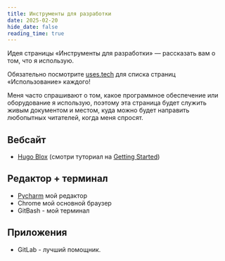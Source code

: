 ```yaml
---
title: Инструменты для разработки
date: 2025-02-20
hide_date: false
reading_time: true
---
```


Идея страницы «Инструменты для разработки» — рассказать вам о том, что я использую.

Обязательно посмотрите [uses.tech](https://uses.tech/) для списка страниц «Использование» каждого!

Меня часто спрашивают о том, какое программное обеспечение или оборудование я использую, поэтому эта страница будет служить живым документом и местом, куда можно будет направить любопытных читателей, когда меня спросят.

## Вебсайт

- [Hugo Blox](https://hugoblox.com) (смотри туториал на [Getting Started](/blog/get-started/))

## Редактор + терминал

- [Pycharm](https://www.jetbrains.com/help/pycharm/) мой редактор
- Chrome мой основной браузер
- GitBash - мой терминал

## Приложения

- GitLab - лучший помощник.
